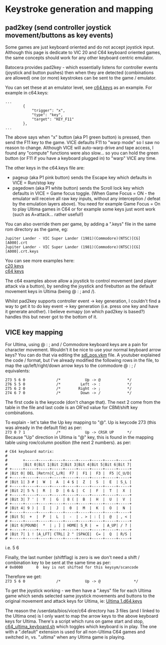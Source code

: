 # Keystroke generation and mapping

## pad2key (send controller joystick movement/buttons as key events)
Some games are just keyboard oriented and do not accept joystick input.  Although this page is dedicate to VIC 20 and C64 keyboard oriented games, the same concepts should work for any other keyboard centric emulator.

Batocera provides pad2key - which essentially listens for controller events (joystick and button pushes) then when they are detected (combinations are allowed) one (or more) keystrokes can be sent to the game / emulator.

You can set these at an emulator level, see [c64.keys](https://github.com/DaveBullet1050/BatoceraHelpers/blob/main/userdata/system/configs/evmapy/c64.keys) as an example.  For example in c64.keys:
```
...
        {
            "trigger": "x",
            "type": "key",
            "target": "KEY_F11"
        },
...
```
The above says when "x" button (aka P1 green button) is pressed, then send the F11 key to the game.  VICE defaults F11 to "warp mode" so I saw no reason to change.  Although VICE will auto-warp drive and tape access, I found any "compute" functions were also slow... so you can hold the green button (or F11 if you have a keyboard plugged in) to "warp" VICE any time.

The other keys in the c64.keys file are:  
- pageup (aka P1 pink button) sends the Escape key which defaults in VICE = Run/stop key  
- pagedown (aka P1 white button) sends the Scroll lock key which defaults in VICE = Game focus toggle. (When Game Focus = ON - the emulator will receive all raw key inputs, without any interception / defeat by the emulation layers above).  You need for example Game Focus = On to play Ultima games in C64 or for example some keys just wont work (such as A=attack... rather useful!)  

You can also override them per game, by adding a "<full rom name>.keys" file in the same rom directory as the game, eg:  
```
Jupiter Lander - VIC Super Lander (1981)(Commodore)(NTSC)[CG][A000].crt
Jupiter Lander - VIC Super Lander (1981)(Commodore)(NTSC)[CG][A000].crt.keys
```
You can see more examples here:  
[c20 keys](https://github.com/DaveBullet1050/BatoceraHelpers/tree/main/userdata/roms/c20)  
[c64 keys](https://github.com/DaveBullet1050/BatoceraHelpers/tree/main/userdata/roms/c64)  

The c64 examples above allow a joystick to control movement (and player attack via a button), by sending the joystick and firebutton as the default movement keys in Ultima (being @ : ; and /).  

Whilst pad2key supports controller event -> key generation, I couldn't find a way to get it to do key event -> key generation (i.e. press one key and have it generate another).  I believe evmapy (on which pad2key is based?) handles this but never got to the bottom of it.  

## VICE key mapping

For Ultima, using @ : ; and / Commodore keyboard keys are a pain for character movement.  Wouldn't it be nice to use your normal keyboard arrow keys?  You can do that via editing the [sdl_pos.vkm](https://github.com/DaveBullet1050/BatoceraHelpers/blob/main/userdata/bios/vice/c64/sdl_pos.vkm.ultima) file.  A youtuber explained the code / format, but I've already modified the following rows in the file, to map the up/left/right/down arrow keys to the commodore @ : ; / equivalents:  
```
273 5 6 0              /*           Up -> @		       */
276 5 5 0              /*         Left -> :			   */
275 6 2 0              /*        Right -> ;            */
274 6 7 0              /*         Down -> /		       */
```  
The first code is the keycode (don't change that).  The next 2 come from the table in the file and last code is an OR'ed value for CBM/shift key combinations.  

To explain - let's take the Up key mapping to "@".  Up is keycode 273 (this was already in the default file) as per:  
`273 0 7 1              /*           Up -> CRSR UP      */`  
Because "Up" direction in Ultima is "@" key, this is found in the mapping table using row/column position (the next 2 numbers). as per:  
```
# C64 keyboard matrix:
#
#       +-----+-----+-----+-----+-----+-----+-----+-----+
#       |Bit 0|Bit 1|Bit 2|Bit 3|Bit 4|Bit 5|Bit 6|Bit 7|
# +-----+-----+-----+-----+-----+-----+-----+-----+-----+
# |Bit 0| DEL |Retrn|C_L/R|  F7 |  F1 |  F3 |  F5 |C_U/D|
# +-----+-----+-----+-----+-----+-----+-----+-----+-----+
# |Bit 1| 3 # |  W  |  A  | 4 $ |  Z  |  S  |  E  | S_L |
# +-----+-----+-----+-----+-----+-----+-----+-----+-----+
# |Bit 2| 5 % |  R  |  D  | 6 & |  C  |  F  |  T  |  X  |
# +-----+-----+-----+-----+-----+-----+-----+-----+-----+
# |Bit 3| 7 ' |  Y  |  G  | 8 ( |  B  |  H  |  U  |  V  |
# +-----+-----+-----+-----+-----+-----+-----+-----+-----+
# |Bit 4| 9 ) |  I  |  J  |  0  |  M  |  K  |  O  |  N  |
# +-----+-----+-----+-----+-----+-----+-----+-----+-----+
# |Bit 5|  +  |  P  |  L  |  -  | . > | : [ |  @  | , < |
# +-----+-----+-----+-----+-----+-----+-----+-----+-----+
# |Bit 6|POUND|  *  | ; ] | HOME| S_R |  =  | A_UP| / ? |
# +-----+-----+-----+-----+-----+-----+-----+-----+-----+
# |Bit 7| 1 ! |A_LFT| CTRL| 2 " |SPACE|  C= |  Q  | R/S |
# +-----+-----+-----+-----+-----+-----+-----+-----+-----+
```
i.e. 5 6  

Finally, the last number (shiftflag) is zero is we don't need a shift / combination key to be sent at the same time as per:  
`# 0x0000      0  key is not shifted for this keysym/scancode`  

Therefore we get:  
`273 5 6 0              /*           Up -> @		       */`  

To get the joystick working - we then have a ".keys" file for each Ultima game which sends selected same joystick movements and buttons to the original movement and attack keys for Ultima, ie: [Ultima 1.d64.keys](https://github.com/DaveBullet1050/BatoceraHelpers/blob/main/userdata/roms/c64/Ultima%201.d64.keys)  

The reason the /userdata/bios/vice/c64 directory has 3 files (and I linked to the Ultima one) is I only want to map the arrow keys to the above keyboard keys for Ultima. There's a script which runs on game start and stop, [c64_ultima_keyboard.sh](https://github.com/DaveBullet1050/BatoceraHelpers/blob/main/userdata/system/scripts/c64_ultima_keyboard.sh) which toggles which keyboard is in play.  The one with a ".default" extension is used for all non-Ultima C64 games and switched in, vs. ".ultima" when any Ultima game is playing.  

